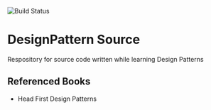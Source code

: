 ![Build Status](https://github.com/Krishnom/DesignPatternsSource/workflows/Java%20CI/badge.svg?branch=master)

# DesignPattern Source 
Respository for source code written while learning Design Patterns

## Referenced Books 
* Head First Design Patterns
